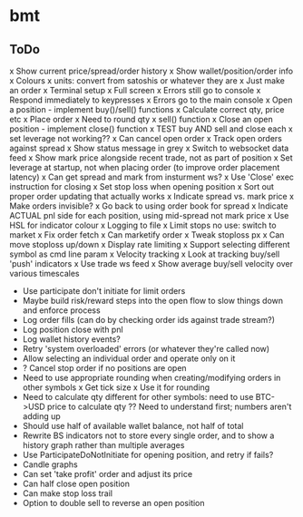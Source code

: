 # bmt

## ToDo
x Show current price/spread/order history
x Show wallet/position/order info
x Colours
x units: convert from satoshis or whatever they are
x Just make an order
x Terminal setup
 x Full screen
 x Errors still go to console
 x Respond immediately to keypresses
x Errors go to the main console
x Open a position - implement buy()/sell() functions
 x Calculate correct qty, price etc
 x Place order
  x Need to round qty
x sell() function
x Close an open position - implement close() function
x TEST buy AND sell and close each
x set leverage not working??
x Can cancel open order
x Track open orders against spread
x Show status message in grey
x Switch to websocket data feed
x Show mark price alongside recent trade, not as part of position
x Set leverage at startup, not when placing order (to improve order placement latency)
x Can get spread and mark from insturment ws?
x Use 'Close' exec instruction for closing
x Set stop loss when opening position
x Sort out proper order updating that actually works
x Indicate spread vs. mark price
x Make orders invisible?
x Go back to using order book for spread
x Indicate ACTUAL pnl side for each position, using mid-spread not mark price
x Use HSL for indicator colour
x Logging to file
x Limit stops no use: switch to market
x Fix order fetch
x Can marketify order
x Tweak stoploss px
x Can move stoploss up/down
x Display rate limiting
x Support selecting different symbol as cmd line param
x Velocity tracking
x Look at tracking buy/sell 'push' indicators
 x Use trade ws feed
 x Show average buy/sell velocity over various timescales
* Use participate don't initiate for limit orders
* Maybe build risk/reward steps into the open flow to slow things down and enforce process
* Log order fills (can do by checking order ids against trade stream?)
* Log position close with pnl
* Log wallet history events?
* Retry 'system overloaded' errors (or whatever they're called now)
* Allow selecting an individual order and operate only on it
* ? Cancel stop order if no positions are open
* Need to use appropriate rounding when creating/modifying orders in other symbols
 x Get tick size
 x Use it for rounding
 * Need to calculate qty different for other symbols: need to use BTC->USD price to calculate qty
  ?? Need to understand first; numbers aren't adding up
 * Should use half of available wallet balance, not half of total
* Rewrite BS indicators not to store every single order, and to show a history graph rather than multiple averages
* Use ParticipateDoNotInitiate for opening position, and retry if fails?
* Candle graphs
* Can set 'take profit' order and adjust its price
* Can half close open position
* Can make stop loss trail
* Option to double sell to reverse an open position
